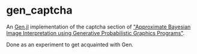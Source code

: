 # gen_captcha


An [Gen.jl](https://gen.dev) implementation of the captcha section of
["Approximate Bayesian Image Interpretation using Generative Probabilistic Graphics Programs"](https://arxiv.org/abs/1307.0060).

Done as an experiment to get acquainted with Gen.
